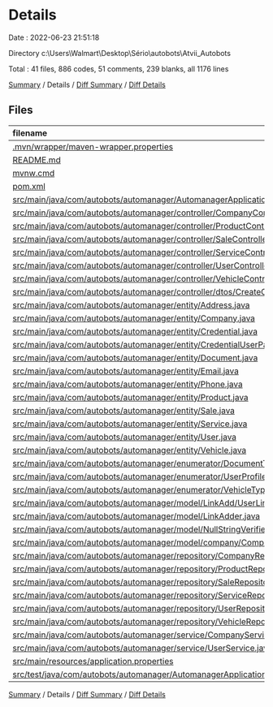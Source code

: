 # Details

Date : 2022-06-23 21:51:18

Directory c:\\Users\\Walmart\\Desktop\\Sério\\autobots\\Atvii_Autobots

Total : 41 files,  886 codes, 51 comments, 239 blanks, all 1176 lines

[Summary](results.md) / Details / [Diff Summary](diff.md) / [Diff Details](diff-details.md)

## Files
| filename | language | code | comment | blank | total |
| :--- | :--- | ---: | ---: | ---: | ---: |
| [.mvn/wrapper/maven-wrapper.properties](/.mvn/wrapper/maven-wrapper.properties) | Properties | 2 | 0 | 1 | 3 |
| [README.md](/README.md) | Markdown | 1 | 0 | 0 | 1 |
| [mvnw.cmd](/mvnw.cmd) | Batch | 102 | 51 | 36 | 189 |
| [pom.xml](/pom.xml) | XML | 77 | 0 | 3 | 80 |
| [src/main/java/com/autobots/automanager/AutomanagerApplication.java](/src/main/java/com/autobots/automanager/AutomanagerApplication.java) | Java | 5 | 0 | 7 | 12 |
| [src/main/java/com/autobots/automanager/controller/CompanyController.java](/src/main/java/com/autobots/automanager/controller/CompanyController.java) | Java | 0 | 0 | 1 | 1 |
| [src/main/java/com/autobots/automanager/controller/ProductController.java](/src/main/java/com/autobots/automanager/controller/ProductController.java) | Java | 3 | 0 | 3 | 6 |
| [src/main/java/com/autobots/automanager/controller/SaleController.java](/src/main/java/com/autobots/automanager/controller/SaleController.java) | Java | 3 | 0 | 3 | 6 |
| [src/main/java/com/autobots/automanager/controller/ServiceController.java](/src/main/java/com/autobots/automanager/controller/ServiceController.java) | Java | 60 | 0 | 18 | 78 |
| [src/main/java/com/autobots/automanager/controller/UserController.java](/src/main/java/com/autobots/automanager/controller/UserController.java) | Java | 64 | 0 | 14 | 78 |
| [src/main/java/com/autobots/automanager/controller/VehicleController.java](/src/main/java/com/autobots/automanager/controller/VehicleController.java) | Java | 3 | 0 | 3 | 6 |
| [src/main/java/com/autobots/automanager/controller/dtos/CreateCompanyDTO.java](/src/main/java/com/autobots/automanager/controller/dtos/CreateCompanyDTO.java) | Java | 12 | 0 | 4 | 16 |
| [src/main/java/com/autobots/automanager/entity/Address.java](/src/main/java/com/autobots/automanager/entity/Address.java) | Java | 27 | 0 | 5 | 32 |
| [src/main/java/com/autobots/automanager/entity/Company.java](/src/main/java/com/autobots/automanager/entity/Company.java) | Java | 47 | 0 | 14 | 61 |
| [src/main/java/com/autobots/automanager/entity/Credential.java](/src/main/java/com/autobots/automanager/entity/Credential.java) | Java | 24 | 0 | 3 | 27 |
| [src/main/java/com/autobots/automanager/entity/CredentialUserPassword.java](/src/main/java/com/autobots/automanager/entity/CredentialUserPassword.java) | Java | 14 | 0 | 3 | 17 |
| [src/main/java/com/autobots/automanager/entity/Document.java](/src/main/java/com/autobots/automanager/entity/Document.java) | Java | 22 | 0 | 5 | 27 |
| [src/main/java/com/autobots/automanager/entity/Email.java](/src/main/java/com/autobots/automanager/entity/Email.java) | Java | 16 | 0 | 3 | 19 |
| [src/main/java/com/autobots/automanager/entity/Phone.java](/src/main/java/com/autobots/automanager/entity/Phone.java) | Java | 25 | 0 | 4 | 29 |
| [src/main/java/com/autobots/automanager/entity/Product.java](/src/main/java/com/autobots/automanager/entity/Product.java) | Java | 29 | 0 | 4 | 33 |
| [src/main/java/com/autobots/automanager/entity/Sale.java](/src/main/java/com/autobots/automanager/entity/Sale.java) | Java | 35 | 0 | 4 | 39 |
| [src/main/java/com/autobots/automanager/entity/Service.java](/src/main/java/com/autobots/automanager/entity/Service.java) | Java | 20 | 0 | 3 | 23 |
| [src/main/java/com/autobots/automanager/entity/User.java](/src/main/java/com/autobots/automanager/entity/User.java) | Java | 49 | 0 | 7 | 56 |
| [src/main/java/com/autobots/automanager/entity/Vehicle.java](/src/main/java/com/autobots/automanager/entity/Vehicle.java) | Java | 36 | 0 | 5 | 41 |
| [src/main/java/com/autobots/automanager/enumerator/DocumentType.java](/src/main/java/com/autobots/automanager/enumerator/DocumentType.java) | Java | 4 | 0 | 1 | 5 |
| [src/main/java/com/autobots/automanager/enumerator/UserProfile.java](/src/main/java/com/autobots/automanager/enumerator/UserProfile.java) | Java | 4 | 0 | 1 | 5 |
| [src/main/java/com/autobots/automanager/enumerator/VehicleType.java](/src/main/java/com/autobots/automanager/enumerator/VehicleType.java) | Java | 4 | 0 | 1 | 5 |
| [src/main/java/com/autobots/automanager/model/LinkAdd/UserLinkAdder.java](/src/main/java/com/autobots/automanager/model/LinkAdd/UserLinkAdder.java) | Java | 0 | 0 | 1 | 1 |
| [src/main/java/com/autobots/automanager/model/LinkAdder.java](/src/main/java/com/autobots/automanager/model/LinkAdder.java) | Java | 6 | 0 | 3 | 9 |
| [src/main/java/com/autobots/automanager/model/NullStringVerifier.java](/src/main/java/com/autobots/automanager/model/NullStringVerifier.java) | Java | 60 | 0 | 10 | 70 |
| [src/main/java/com/autobots/automanager/model/company/CompanyUpdater.java](/src/main/java/com/autobots/automanager/model/company/CompanyUpdater.java) | Java | 22 | 0 | 8 | 30 |
| [src/main/java/com/autobots/automanager/repository/CompanyRepository.java](/src/main/java/com/autobots/automanager/repository/CompanyRepository.java) | Java | 7 | 0 | 6 | 13 |
| [src/main/java/com/autobots/automanager/repository/ProductRepository.java](/src/main/java/com/autobots/automanager/repository/ProductRepository.java) | Java | 5 | 0 | 3 | 8 |
| [src/main/java/com/autobots/automanager/repository/SaleRepository.java](/src/main/java/com/autobots/automanager/repository/SaleRepository.java) | Java | 5 | 0 | 5 | 10 |
| [src/main/java/com/autobots/automanager/repository/ServiceRepository.java](/src/main/java/com/autobots/automanager/repository/ServiceRepository.java) | Java | 5 | 0 | 4 | 9 |
| [src/main/java/com/autobots/automanager/repository/UserRepository.java](/src/main/java/com/autobots/automanager/repository/UserRepository.java) | Java | 5 | 0 | 5 | 10 |
| [src/main/java/com/autobots/automanager/repository/VehicleRepository.java](/src/main/java/com/autobots/automanager/repository/VehicleRepository.java) | Java | 5 | 0 | 4 | 9 |
| [src/main/java/com/autobots/automanager/service/CompanyService.java](/src/main/java/com/autobots/automanager/service/CompanyService.java) | Java | 54 | 0 | 19 | 73 |
| [src/main/java/com/autobots/automanager/service/UserService.java](/src/main/java/com/autobots/automanager/service/UserService.java) | Java | 15 | 0 | 7 | 22 |
| [src/main/resources/application.properties](/src/main/resources/application.properties) | Properties | 0 | 0 | 2 | 2 |
| [src/test/java/com/autobots/automanager/AutomanagerApplicationTests.java](/src/test/java/com/autobots/automanager/AutomanagerApplicationTests.java) | Java | 9 | 0 | 6 | 15 |

[Summary](results.md) / Details / [Diff Summary](diff.md) / [Diff Details](diff-details.md)